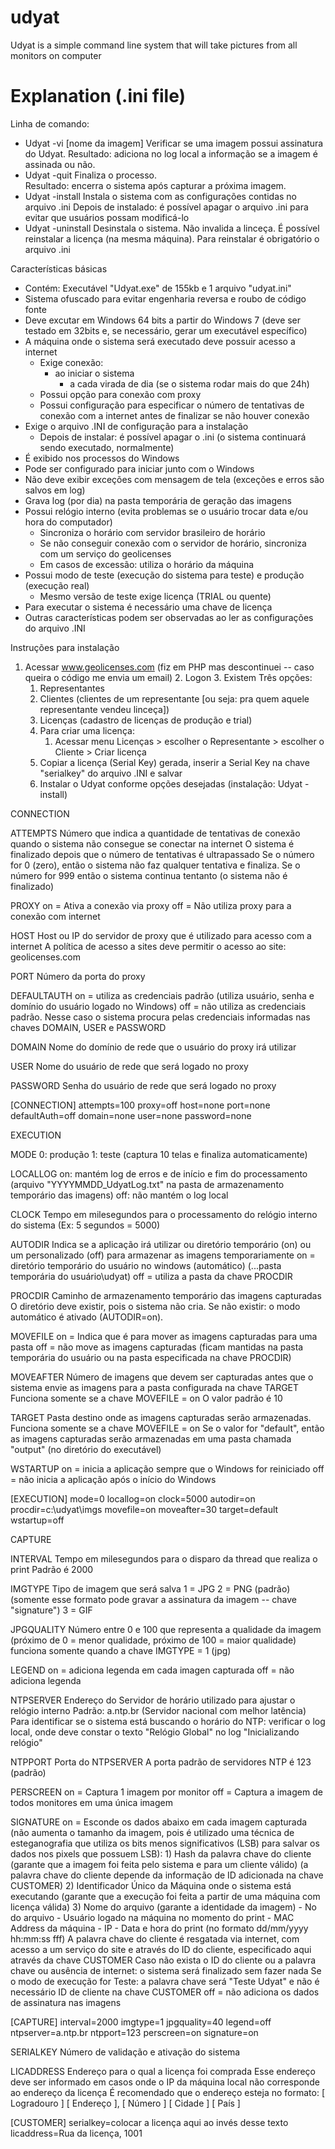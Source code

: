 # udyat
Udyat is a simple command line system that will take pictures from all monitors on computer 

# Explanation (.ini file)


 Linha de comando:

- Udyat -vi [nome da imagem] 
Verificar se uma imagem possui assinatura do Udyat.
Resultado: adiciona no log local a informação se a imagem é assinada ou não.
- Udyat -quit
Finaliza o processo.  
Resultado: encerra o sistema após capturar a próxima imagem.
- Udyat -install
Instala o sistema com as configurações contidas no arquivo .ini
Depois de instalado: é possível apagar o arquivo .ini para evitar que usuários possam modificá-lo
- Udyat -uninstall
Desinstala o sistema. Não invalida a linceça. É possível reinstalar a licença (na mesma máquina).
Para reinstalar é obrigatório o arquivo .ini 





 Características básicas

- Contém: Executável "Udyat.exe" de 155kb e 1 arquivo "udyat.ini"
- Sistema ofuscado para evitar engenharia reversa e roubo de código fonte
- Deve excutar em Windows 64 bits a partir do Windows 7 (deve ser testado em 32bits e, se necessário, gerar um executável específico)
- A máquina onde o sistema será executado deve possuir acesso a internet 
  - Exige conexão:
    - ao iniciar o sistema     
      - a cada virada de dia (se o sistema rodar mais do que 24h)
  - Possui opção para conexão com proxy
  - Possui configuração para especificar o número de tentativas de conexão com a internet antes de finalizar se não houver conexão
- Exige o arquivo .INI de configuração para a instalação
  - Depois de instalar: é possível apagar o .ini (o sistema continuará sendo executado, normalmente)   
- É exibido nos processos do Windows
- Pode ser configurado para iniciar junto com o Windows
- Não deve exibir exceções com mensagem de tela (exceções e erros são salvos em log)
- Grava log (por dia) na pasta temporária de geração das imagens
- Possui relógio interno (evita problemas se o usuário trocar data e/ou hora do computador)
  - Sincroniza o horário com servidor brasileiro de horário
  - Se não conseguir conexão com o servidor de horário, sincroniza com um serviço do geolicenses
  - Em casos de excessão: utiliza o horário da máquina
- Possui modo de teste (execução do sistema para teste) e produção (execução real)
  - Mesmo versão de teste exige licença (TRIAL ou quente)
- Para executar o sistema é necessário uma chave de licença
- Outras características podem ser observadas ao ler as configurações do arquivo .INI 





 Instruções para instalação



1. Acessar www.geolicenses.com (fiz em PHP mas descontinuei -- caso queira o código me envia um email)
   2. Logon
   3. Existem Três opções:
      1. Representantes 
      2. Clientes (clientes de um representante [ou seja: pra quem aquele representante vendeu linceça])
      3. Licenças (cadastro de licenças de produção e trial)
   4. Para criar uma licença: 
      1. Acessar menu Licenças > escolher o Representante > escolher o Cliente > Criar licença
   5. Copiar a licença (Serial Key) gerada, inserir a Serial Key na chave "serialkey" do arquivo .INI e salvar
   6. Instalar o Udyat conforme opções desejadas (instalação: Udyat -install)
   


 CONNECTION

 ATTEMPTS
    Número que indica a quantidade de tentativas de conexão quando o sistema não consegue se conectar na internet
    O sistema é finalizado depois que o número de tentativas é ultrapassado
    Se o número for 0 (zero), então o sistema não faz qualquer tentativa e finaliza.
    Se o número for 999 então o sistema continua tentanto (o sistema não é finalizado)

 PROXY
    on = Ativa a conexão via proxy 
    off = Não utiliza proxy para a conexão com internet

 HOST
    Host ou IP do servidor de proxy que é utilizado para acesso com a internet
    A política de acesso a sites deve permitir o acesso ao site: geolicenses.com

 PORT
   Número da porta do proxy 

 DEFAULTAUTH
   on = utiliza as credenciais padrão (utiliza usuário, senha e domínio do usuário logado no Windows) 
   off = não utiliza as credenciais padrão. Nesse caso o sistema procura pelas credenciais informadas nas chaves DOMAIN, USER e PASSWORD

 DOMAIN
   Nome do domínio de rede que o usuário do proxy irá utilizar

 USER
   Nome do usuário de rede que será logado no proxy
 
 PASSWORD
   Senha do usuário de rede que será logado no proxy 


[CONNECTION]
attempts=100
proxy=off
host=none
port=none
defaultAuth=off
domain=none
user=none
password=none


 EXECUTION

 MODE
    0: produção
    1: teste (captura 10 telas e finaliza automaticamente)

 LOCALLOG
    on: mantém log de erros e de início e fim do processamento (arquivo "YYYYMMDD_UdyatLog.txt" na pasta de armazenamento temporário das imagens)
    off: não mantém o log local

 CLOCK
    Tempo em milesegundos para o processamento do relógio interno do sistema (Ex: 5 segundos = 5000)

 AUTODIR
    Indica se a aplicação irá utilizar ou diretório temporário (on) ou um personalizado (off) para
    armazenar as imagens temporariamente
    on = diretório temporário do usuário no windows (automático) (...pasta temporária do usuário\udyat)
    off = utiliza a pasta da chave PROCDIR

 PROCDIR
    Caminho de armazenamento temporário das imagens capturadas
    O diretório deve existir, pois o sistema não cria. Se não existir: o modo automático é ativado (AUTODIR=on).

 MOVEFILE
    on = Indica que é para mover as imagens capturadas para uma pasta 
    off = não move as imagens capturadas (ficam mantidas na pasta temporária do usuário ou na pasta especificada na chave PROCDIR)

 MOVEAFTER
    Número de imagens que devem ser capturadas antes que o sistema envie as imagens para a pasta configurada na chave TARGET
    Funciona somente se a chave MOVEFILE = on
    O valor padrão é 10

 TARGET
    Pasta destino onde as imagens capturadas serão armazenadas. 
    Funciona somente se a chave MOVEFILE = on
    Se o valor for "default", então as imagens capturadas serão armazenadas em uma pasta chamada "output" (no diretório do executável)

 WSTARTUP
    on = inicia a aplicação sempre que o Windows for reiniciado
    off = não inicia a aplicação após o início do Windows 


[EXECUTION]
mode=0
locallog=on
clock=5000
autodir=on
procdir=c:\udyat\imgs
movefile=on
moveafter=30
target=default
wstartup=off


 CAPTURE

 INTERVAL
    Tempo em milesegundos para o disparo da thread que realiza o print
    Padrão é 2000

 IMGTYPE
    Tipo de imagem que será salva
    1 = JPG
    2 = PNG (padrão) (somente esse formato pode gravar a assinatura da imagem -- chave "signature")
    3 = GIF

 JPGQUALITY
    Número entre 0 e 100 que representa a qualidade da imagem (próximo de 0 = menor qualidade, próximo de 100 = maior qualidade)
    funciona somente quando a chave IMGTYPE = 1 (jpg)

 LEGEND
    on = adiciona legenda em cada imagen capturada
    off = não adiciona legenda

 NTPSERVER
    Endereço do Servidor de horário utilizado para ajustar o relógio interno
    Padrão: a.ntp.br (Servidor nacional com melhor latência)
    Para identificar se o sistema está buscando o horário do NTP: verificar o log local, onde deve constar o texto "Relógio Global" no log "Inicializando relógio"

 NTPPORT
    Porta do NTPSERVER
    A porta padrão de servidores NTP é 123 (padrão)

 PERSCREEN 
    on = Captura 1 imagem por monitor
    off = Captura a imagem de todos monitores em uma única imagem

 SIGNATURE
    on = Esconde os dados abaixo em cada imagem capturada (não aumenta o tamanho da imagem, pois é utilizado uma técnica de esteganografia que utiliza os bits menos significativos (LSB) para salvar 
         os dados nos pixels que possuem LSB):
            1) Hash da palavra chave do cliente (garante que a imagem foi feita pelo sistema e para um cliente válido) (a palavra chave do cliente depende da informação de ID adicionada na chave CUSTOMER)
            2) Identificador Único da Máquina onde o sistema está executando (garante que a execução foi feita a partir de uma máquina com licença válida)
            3) Nome do arquivo (garante a identidade da imagem)
                  - No do arquivo
                  - Usuário logado na máquina no momento do print 
                  - MAC Address da máquina
                  - IP
                  - Data e hora do print (no formato dd/mm/yyyy hh:mm:ss fff)
         A palavra chave do cliente é resgatada via internet, com acesso a um serviço do site e através do ID do cliente, especificado aqui através da chave CUSTOMER
         Caso não exista o ID do cliente ou a palavra chave ou ausência de internet: o sistema será finalizado sem fazer nada
         Se o modo de execução for Teste: a palavra chave será "Teste Udyat" e não é necessário ID de cliente na chave CUSTOMER
    off = não adiciona os dados de assinatura nas imagens


[CAPTURE]
interval=2000
imgtype=1
jpgquality=40
legend=off
ntpserver=a.ntp.br
ntpport=123
perscreen=on
signature=on



 SERIALKEY 
    Número de validação e ativação do sistema

 LICADDRESS
    Endereço para o qual a licença foi comprada
    Esse endereço deve ser informado em casos onde o IP da máquina local não corresponde ao endereço da licença
    É recomendado que o endereço esteja no formato: [ Logradouro ] [ Endereço ], [ Número ] [ Cidade ] [ País ]


[CUSTOMER]
serialkey=colocar a licença aqui ao invés desse texto
licaddress=Rua da licença, 1001
